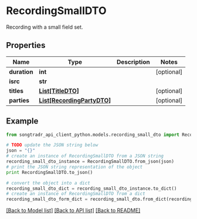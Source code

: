 # RecordingSmallDTO

Recording with a small field set.

## Properties
Name | Type | Description | Notes
------------ | ------------- | ------------- | -------------
**duration** | **int** |  | [optional] 
**isrc** | **str** |  | 
**titles** | [**List[TitleDTO]**](TitleDTO.md) |  | [optional] 
**parties** | [**List[RecordingPartyDTO]**](RecordingPartyDTO.md) |  | [optional] 

## Example

```python
from songtradr_api_client_python.models.recording_small_dto import RecordingSmallDTO

# TODO update the JSON string below
json = "{}"
# create an instance of RecordingSmallDTO from a JSON string
recording_small_dto_instance = RecordingSmallDTO.from_json(json)
# print the JSON string representation of the object
print RecordingSmallDTO.to_json()

# convert the object into a dict
recording_small_dto_dict = recording_small_dto_instance.to_dict()
# create an instance of RecordingSmallDTO from a dict
recording_small_dto_form_dict = recording_small_dto.from_dict(recording_small_dto_dict)
```
[[Back to Model list]](../README.md#documentation-for-models) [[Back to API list]](../README.md#documentation-for-api-endpoints) [[Back to README]](../README.md)


